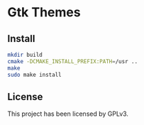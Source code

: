 # Gtk Themes

## Install

```bash
mkdir build
cmake -DCMAKE_INSTALL_PREFIX:PATH=/usr ..
make
sudo make install
```

## License

This project has been licensed by GPLv3.
